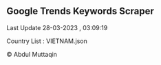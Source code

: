

## Google Trends Keywords Scraper 
 
Last Update 28-03-2023 , 03:09:19

Country List :
VIETNAM.json



© Abdul Muttaqin 
